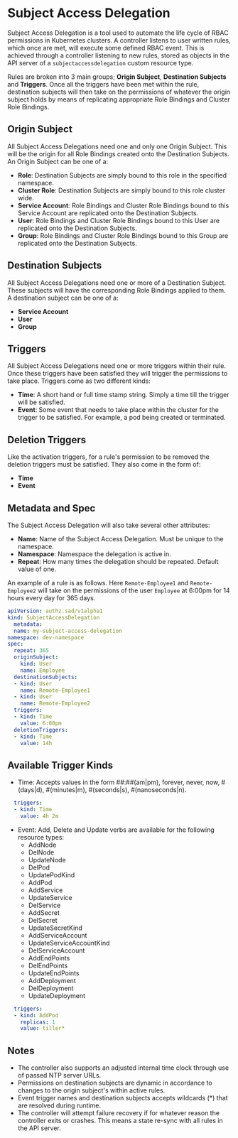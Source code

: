 # Subject Access Delegation

Subject Access Delegation is a tool used to automate the life cycle of RBAC
permissions in Kubernetes clusters. A controller listens to user written rules,
which once are met, will execute some defined RBAC event. This is achieved
through a controller listening to new rules, stored as objects in the API server
of a `subjectaccessdelegation` custom resource type.

Rules are broken into 3 main groups; **Origin Subject**, **Destination
Subjects** and **Triggers**. Once all the triggers have been met within the
rule, destination subjects will then take on the permissions of whatever the
origin subject holds by means of replicating appropriate Role Bindings and
Cluster Role Bindings.

## Origin Subject
All Subject Access Delegations need one and only one Origin Subject. This will
be the origin for all Role Bindings created onto the Destination Subjects. An
Origin Subject can be one of a:

* **Role**: Destination Subjects are simply bound to this role in the specified
  namespace.
* **Cluster Role**: Destination Subjects are simply bound to this role cluster
  wide.
* **Service Account**: Role Bindings and Cluster Role Bindings bound to this
  Service Account are replicated onto the Destination Subjects.
* **User**: Role Bindings and Cluster Role Bindings bound to this
  User are replicated onto the Destination Subjects.
* **Group**: Role Bindings and Cluster Role Bindings bound to this
  Group are replicated onto the Destination Subjects.

## Destination Subjects
All Subject Access Delegations need one or more of a Destination Subject. These
subjects will have the corresponding Role Bindings applied to them. A
destination subject can be one of a:

* **Service Account**
* **User**
* **Group**

## Triggers
All Subject Access Delegations need one or more triggers within their rule. Once
these triggers have been satisfied they will trigger the permissions to take
place. Triggers come as two different kinds:

* **Time**: A short hand or full time stamp string. Simply a time till the
  trigger will be satisfied.
* **Event**: Some event that needs to take place within the cluster for the
  trigger to be satisfied. For example, a pod being created or terminated.

## Deletion Triggers
Like the activation triggers, for a rule's permission to be removed the
deletion triggers must be satisfied. They also come in the form of:

* **Time**
* **Event**

## Metadata and Spec
The Subject Access Delegation will also take several other attributes:

* **Name**: Name of the Subject Access Delegation. Must be unique to the
  namespace.
* **Namespace**: Namespace the delegation is active in.
* **Repeat**: How many times the delegation should be repeated. Default value of
  one.

An example of a rule is as follows. Here `Remote-Employee1` and
`Remote-Employee2` will take on the permissions of the user `Employee` at 6:00pm
for 14 hours every day for 365 days.

```yaml
apiVersion: authz.sad/v1alpha1
kind: SubjectAccessDelegation
  metadata:
  name: my-subject-access-delegation
namespace: dev-namespace
spec:
  repeat: 365
  originSubject:
    kind: User
    name: Employee
  destinationSubjects:
  - kind: User
    name: Remote-Employee1
  - kind: User
    name: Remote-Employee2
  triggers:
  - kind: Time
    value: 6:00pm
  deletionTriggers:
  - kind: Time
    value: 14h
```

## Available Trigger Kinds
- Time: Accepts values in the form ##:##(am|pm), forever, never, now, #(days|d),
  #(minutes|m), #(seconds|s), #(nanoseconds|n).

```yaml
  triggers:
  - kind: Time
    value: 4h 2m
```

- Event: Add, Delete and Update verbs are available for the following
  resource types:
    - AddNode
    - DelNode
    - UpdateNode
    - DelPod
    - UpdatePodKind
    - AddPod
    - AddService
    - UpdateService
    - DelService
    - AddSecret
    - DelSecret
    - UpdateSecretKind
    - AddServiceAccount
    - UpdateServiceAccountKind
    - DelServiceAccount
    - AddEndPoints
    - DelEndPoints
    - UpdateEndPoints
    - AddDeployment
    - DelDeployment
    - UpdateDeployment

```yaml
  triggers:
  - kind: AddPod
    replicas: 1
    value: tiller*
```

## Notes
- The controller also supports an adjusted internal time clock through use of
passed NTP server URLs.
- Permissions on destination subjects are dynamic in accordance to changes to
  the origin subject's within active rules.
- Event trigger names and destination subjects accepts wildcards (\*) that are
  resolved during runtime.
- The controller will attempt failure recovery if for whatever reason the
  controller exits or crashes. This means a state re-sync with all rules in the
  API server.
